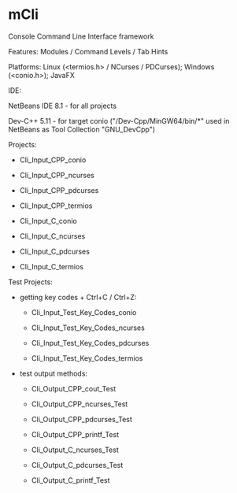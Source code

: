 # mCli
Console Command Line Interface framework

Features: Modules / Command Levels / Tab Hints

Platforms: Linux (<termios.h> / NCurses / PDCurses); Windows (<conio.h>); JavaFX

IDE:

NetBeans IDE 8.1 - for all projects

Dev-C++ 5.11 - for target conio ("/Dev-Cpp/MinGW64/bin/*" used in NetBeans as Tool Collection "GNU_DevCpp")

Projects:

  - Cli_Input_CPP_conio

  - Cli_Input_CPP_ncurses

  - Cli_Input_CPP_pdcurses

  - Cli_Input_CPP_termios
  
  - Cli_Input_C_conio

  - Cli_Input_C_ncurses

  - Cli_Input_C_pdcurses

  - Cli_Input_C_termios

Test Projects:

- getting key codes + Ctrl+C / Ctrl+Z:

  - Cli_Input_Test_Key_Codes_conio

  - Cli_Input_Test_Key_Codes_ncurses

  - Cli_Input_Test_Key_Codes_pdcurses

  - Cli_Input_Test_Key_Codes_termios

- test output methods:

  - Cli_Output_CPP_cout_Test

  - Cli_Output_CPP_ncurses_Test

  - Cli_Output_CPP_pdcurses_Test

  - Cli_Output_CPP_printf_Test
  
  - Cli_Output_C_ncurses_Test

  - Cli_Output_C_pdcurses_Test

  - Cli_Output_C_printf_Test
